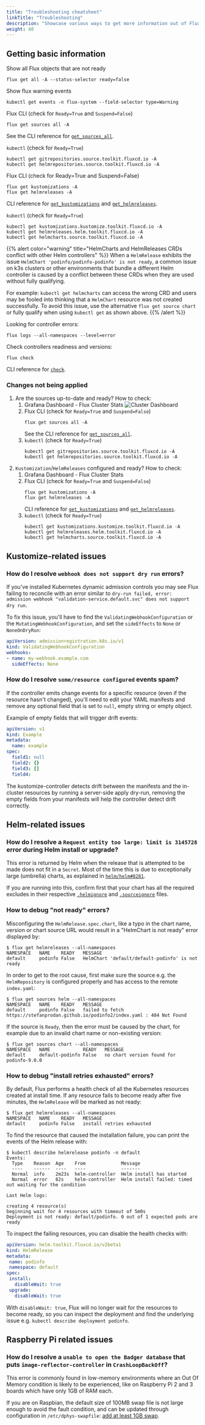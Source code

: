 ```yaml
---
title: "Troubleshooting cheatsheet"
linkTitle: "Troubleshooting"
description: "Showcase various ways to get more information out of Flux controllers to debug potential problems."
weight: 40
---
```


## Getting basic information

Show all Flux objects that are not ready

```cli
flux get all -A --status-selector ready=false
```

Show flux warning events 

```cli
kubectl get events -n flux-system --field-selector type=Warning
```

Flux CLI (check for `Ready=True` and `Suspend=False`)

```cli
flux get sources all -A
```

See the CLI reference for [`get_sources_all`](/flux/cmd/flux_get_sources_all/).

`kubectl` (check for `Ready=True`)

```cli
kubectl get gitrepositories.source.toolkit.fluxcd.io -A
kubectl get helmrepositories.source.toolkit.fluxcd.io -A
```

Flux CLI (check for Ready=True and Suspend=False)

```cli
flux get kustomizations -A
flux get helmreleases -A
```

CLI reference for [`get_kustomizations`](/flux/cmd/flux_get_kustomizations/) and [`get_helmreleases`](/flux/cmd/flux_get_helmreleases/).


`kubectl` (check for `Ready=True`)

```cli
kubectl get kustomizations.kustomize.toolkit.fluxcd.io -A
kubectl get helmreleases.helm.toolkit.fluxcd.io -A
kubectl get helmcharts.source.toolkit.fluxcd.io -A
```

{{% alert color="warning" title="HelmCharts and HelmReleases CRDs conflict with other Helm controllers" %}}
When a `HelmRelease` exhibits the issue `HelmChart 'podinfo/podinfo-podinfo' is not ready`, a common issue on k3s clusters or other environments that bundle a different Helm controller is caused by a conflict between these CRDs when they are used without fully qualifying.

For example: `kubectl get helmcharts` can access the wrong CRD and users may be fooled into thinking that a `HelmChart` resource was not created successfully. To avoid this issue, use the alternative `flux get source chart` or fully qualify when using `kubectl get` as shown above.
{{% /alert %}}

Looking for controller errors:

```cli
flux logs --all-namespaces --level=error
```

Check controllers readiness and versions:

```cli
flux check
```

CLI reference for [`check`](/flux/cmd/flux_check/).

### Changes not being applied

1. Are the sources up-to-date and ready?
   How to check:
   1. Grafana Dashboard - Flux Cluster Stats
      ![Cluster Dashboard](/img/cluster-dashboard.png)
   1. Flux CLI (check for `Ready=True` and `Suspend=False`)
      ```cli
      flux get sources all -A
      ```
      See the CLI reference for [`get_sources_all`](/flux/cmd/flux_get_sources_all/).
   1. `kubectl` (check for `Ready=True`)
      ```cli
      kubectl get gitrepositories.source.toolkit.fluxcd.io -A
      kubectl get helmrepositories.source.toolkit.fluxcd.io -A
      ```
1. `Kustomization`/`HelmReleases` configured and ready?
   How to check:
   1. Grafana Dashboard - Flux Cluster Stats
   1. Flux CLI (check for `Ready=True` and `Suspend=False`)
      ```cli
      flux get kustomizations -A
      flux get helmreleases -A
      ```
      CLI reference for [`get_kustomizations`](/flux/cmd/flux_get_kustomizations/) and [`get_helmreleases`](/flux/cmd/flux_get_helmreleases/).
   1. `kubectl` (check for `Ready=True`)
      ```cli
      kubectl get kustomizations.kustomize.toolkit.fluxcd.io -A
      kubectl get helmreleases.helm.toolkit.fluxcd.io -A
      kubectl get helmcharts.source.toolkit.fluxcd.io -A
      ```

## Kustomize-related issues

### How do I resolve `webhook does not support dry run` errors?

If you've installed Kubernetes dynamic admission controls you may see Flux
failing to reconcile with an error similar to
`dry-run failed, error: admission webhook "validation-service.default.svc" does not support dry run`.

To fix this issue, you'll have to find the `ValidatingWebhookConfiguration` or the `MutatingWebhookConfiguration`,
and set the `sideEffects` to `None` or `NoneOnDryRun`:

```yaml
apiVersion: admissionregistration.k8s.io/v1
kind: ValidatingWebhookConfiguration
webhooks:
- name: my-webhook.example.com
  sideEffects: None
```

### How do I resolve `some/resource configured` events spam?

If the controller emits change events for a specific resource (even if the resource hasn't changed),
you'll need to edit your YAML manifests and remove any optional field that is set to `null`,
empty string or empty object.

Example of empty fields that will trigger drift events:

```yaml
apiVersion: v1
kind: Example
metadata:
  name: example
spec:
  field1: null
  field2: {}
  field3: []
  field4:
```

The kustomize-controller detects drift between the manifests and the in-cluster resources
by running a server-side apply dry-run, removing the empty fields from your manifests
will help the controller detect drift correctly.

## Helm-related issues

### How do I resolve a `Request entity too large: limit is 3145728` error during Helm install or upgrade?

This error is returned by Helm when the release that is attempted to be made does not fit in a
`Secret`. Most of the time this is due to exceptionally large (umbrella) charts, as explained
in [`helm/helm#8281`](https://github.com/helm/helm/issues/8281).

If you are running into this, confirm first that your chart has all the required excludes in
their respective [`.helmignore`](https://helm.sh/docs/chart_template_guide/helm_ignore_file/) and
[`.sourceignore`](/flux/components/source/api/v1/#source.toolkit.fluxcd.io/v1.GitRepository) files.

### How to debug "not ready" errors?

Misconfiguring the `HelmRelease.spec.chart`, like a typo in the chart name, version or chart source URL
would result in a "HelmChart is not ready" error displayed by:

```console
$ flux get helmreleases --all-namespaces
NAMESPACE	NAME   	READY	MESSAGE
default  	podinfo	False 	HelmChart 'default/default-podinfo' is not ready
```

In order to get to the root cause, first make sure the source e.g. the `HelmRepository`
is configured properly and has access to the remote `index.yaml`:

```console
$ flux get sources helm --all-namespaces
NAMESPACE  	NAME   	READY	MESSAGE
default   	podinfo	False	failed to fetch https://stefanprodan.github.io/podinfo2/index.yaml : 404 Not Found
```

If the source is `Ready`, then the error must be caused by the chart,
for example due to an invalid chart name or non-existing version:

```console
$ flux get sources chart --all-namespaces
NAMESPACE  	NAME           	READY	MESSAGE
default  	default-podinfo	False	no chart version found for podinfo-9.0.0
```

### How to debug "install retries exhausted" errors?

By default, Flux performs a health check of all the Kubernetes resources created at install time.
If any resource fails to become ready after five minutes, the `HelmRelease` will be marked as not ready:

```console
$ flux get helmreleases --all-namespaces
NAMESPACE	NAME   	READY	MESSAGE
default  	podinfo	False 	install retries exhausted
```

To find the resource that caused the installation failure, you can print the events of the Helm release with:

````console
$ kubectl describe helmrelease podinfo -n default
Events:
  Type    Reason  Age    From             Message
  ----    ------  ----   ----             -------
  Normal  info    2m23s  helm-controller  Helm install has started
  Normal  error   82s    helm-controller  Helm install failed: timed out waiting for the condition

Last Helm logs:

creating 4 resource(s)
beginning wait for 4 resources with timeout of 5m0s
Deployment is not ready: default/podinfo. 0 out of 1 expected pods are ready
````

To inspect the failing resources, you can disable the health checks with:

```yaml
apiVersion: helm.toolkit.fluxcd.io/v2beta1
kind: HelmRelease
metadata:
 name: podinfo
 namespace: default
spec:
 install:
   disableWait: true
 upgrade:
   disableWait: true
```

With `disableWait: true`, Flux will no longer wait for the resources to become ready, so you can 
inspect the deployment and find the underlying issue e.g. `kubectl describe deployment podinfo`.

## Raspberry Pi related issues

### How do I resolve a `unable to open the Badger database` that puts `image-reflector-controller` in `CrashLoopBackOff`?

This error is commonly found in low-memory environments where an Out Of Memory condition is likely
to be experienced, like on Raspberry Pi 2 and 3 boards which have only 1GB of RAM each.

If you are on Raspbian, the default size of 100MB swap file is not large enough to avoid the fault
condition, and can be updated through configuration in `/etc/dphys-swapfile`: [add at least 1GB swap](https://raspberrypi.stackexchange.com/a/1605/82185).

